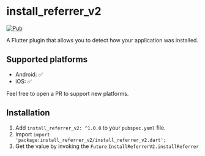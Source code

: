 # install_referrer_v2

[![Pub](https://img.shields.io/pub/v/install_referrer_v2.svg)](https://pub.dartlang.org/packages/install_referrer_v2)

A Flutter plugin that allows you to detect how your application was installed.

## Supported platforms

- Android: ✅
- iOS: ✅

Feel free to open a PR to support new platforms.

## Installation

1. Add `install_referrer_v2: ^1.0.0` to your `pubspec.yaml` file.
2. Import `import 'package:install_referrer_v2/install_referrer_v2.dart';`
3. Get the value by invoking the `Future` `InstallReferrerV2.installReferrer`